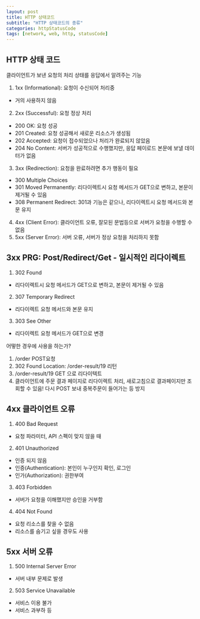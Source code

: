 ```yaml
---
layout: post
title: HTTP 상태코드
subtitle: "HTTP 상태코드의 종류"
categories: httpStatusCode
tags: [network, web, http, statusCode]
---
```


## HTTP 상태 코드
클라이언트가 보낸 요청의 처리 상태를 응답에서 알려주는 기능

1. 1xx (Informational): 요청이 수신되어 처리중
 - 거의 사용하지 않음

2. 2xx (Successful): 요청 정상 처리
 - 200 OK: 요청 성공
 - 201 Created: 요청 성공해서 새로운 리소스가 생성됨
 - 202 Accepted: 요청이 접수되었으나 처리가 완료되지 않았음
 - 204 No Content: 서버가 성공적으로 수행했지만, 응답 페이로드 본문에 보낼 데이터가 없음

3. 3xx (Redirection): 요청을 완료하려면 추가 행동이 필요
 - 300 Multiple Choices
 - 301 Moved Permanently: 리다이렉트시 요청 메서드가 GET으로 변하고, 본문이 제거될 수 있음
 - 308 Permanent Redirect: 301과 기능은 같으나, 리다이렉트시 요청 메서드와 본문 유지

4. 4xx (Client Error): 클라이언트 오류, 잘모된 문법등으로 서버가 요청을 수행할 수 없음
5. 5xx (Server Error): 서버 오류, 서버가 정상 요청을 처리하지 못함

## 3xx PRG: Post/Redirect/Get - 일시적인 리다이렉트

1. 302 Found
 - 리다이렉트시 요청 메서드가 GET으로 변하고, 본문이 제거될 수 있음

2. 307 Temporary Redirect 
 - 리다이렉트 요청 메서드와 본문 유지

3. 303 See Other
 - 리다이렉트 요청 메서드가 GET으로 변경

어떻한 경우에 사용을 하는가?
1. /order POST요청
2. 302 Found Location: /order-result/19 리턴
3. /order-result/19 GET 으로 리다이텍트
4. 클라이언트에 주문 결과 페이지로 리다이렉트 처리, 새로고침으로 결과페이지만 조회할 수 있음! 다시 POST 보내 중복주문이 들어가는 등 방지

## 4xx 클라이언트 오류

1. 400 Bad Request
 - 요청 파라미터, API 스펙이 맞지 않을 때

2. 401 Unauthorized
 - 인증 되지 않음
 - 인증(Authentication): 본인이 누구인지 확인, 로그인
 - 인가(Authorization): 권한부여

3. 403 Forbidden
 - 서버가 요청을 이해했지만 승인을 거부함

4. 404 Not Found
 - 요청 리소스를 찾을 수 없음
 - 리소스를 숨기고 싶을 경우도 사용

## 5xx 서버 오류

1. 500 Internal Server Error
 - 서버 내부 문제로 발생

2. 503 Service Unavailable
 - 서비스 이용 불가
 - 서비스 과부하 등 

